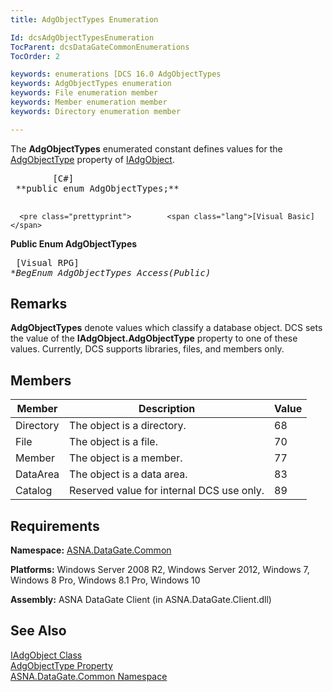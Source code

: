 ```yaml
---
title: AdgObjectTypes Enumeration

Id: dcsAdgObjectTypesEnumeration
TocParent: dcsDataGateCommonEnumerations
TocOrder: 2

keywords: enumerations [DCS 16.0 AdgObjectTypes
keywords: AdgObjectTypes enumeration
keywords: File enumeration member
keywords: Member enumeration member
keywords: Directory enumeration member

---
```


The <span> **AdgObjectTypes** </span> enumerated constant defines values for the [ AdgObjectType](iadg-object-class-adg-object-type-property.html) property of [IAdgObject](iadg-object-class.html). 
<pre class="prettyprint">        <span class="lang">[C#]</span>
 **public enum AdgObjectTypes;** 
      </pre>
      <pre class="prettyprint">        <span class="lang">[Visual Basic] </span>
 **Public Enum AdgObjectTypes** 
      </pre>
      <pre class="prettyprint">
        <span class="lang">[Visual RPG]</span>
 **BegEnum AdgObjectTypes Access(*Public)** 
      </pre>

## Remarks

**AdgObjectTypes** denote values which classify a database object. DCS sets the value of the **IAdgObject.AdgObjectType** property to one of these values. Currently, DCS supports libraries, files, and members only. 
## Members



| Member | Description | Value |
| ---- | ---- | ---- |
| Directory | The object is a directory. | 68 |
| File | The object is a file. | 70 |
| Member | The object is a member. | 77 |
| DataArea | The object is a data area. | 83 |
| Catalog | Reserved value for internal DCS use only. | 89 |



## Requirements

**Namespace:** [ASNA.DataGate.Common](datagate-common-namespace.html) 

**Platforms:** Windows Server 2008 R2, Windows Server 2012, Windows 7, Windows 8 Pro, Windows 8.1 Pro, Windows 10

**Assembly:** ASNA DataGate Client (in ASNA.DataGate.Client.dll)
## See Also


[IAdgObject Class<br />](iadg-object-class.html)
[AdgObjectType Property](iadg-object-class-adg-object-type-property.html)
      <br />
[ASNA.DataGate.Common Namespace](datagate-common-namespace.html)

